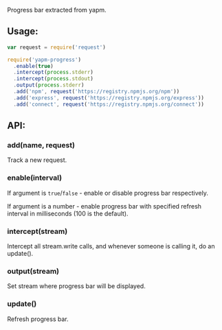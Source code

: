 Progress bar extracted from yapm.

## Usage:

```js
var request = require('request')

require('yapm-progress')
  .enable(true)
  .intercept(process.stderr)
  .intercept(process.stdout)
  .output(process.stderr)
  .add('npm', request('https://registry.npmjs.org/npm'))
  .add('express', request('https://registry.npmjs.org/express'))
  .add('connect', request('https://registry.npmjs.org/connect'))
```

## API:

### add(name, request)

Track a new request.

### enable(interval)

If argument is `true`/`false` - enable or disable progress bar respectively.

If argument is a number - enable progress bar with specified refresh interval in milliseconds (100 is the default).

### intercept(stream)

Intercept all stream.write calls, and whenever someone is calling it, do an update().

### output(stream)

Set stream where progress bar will be displayed.

### update()

Refresh progress bar.

